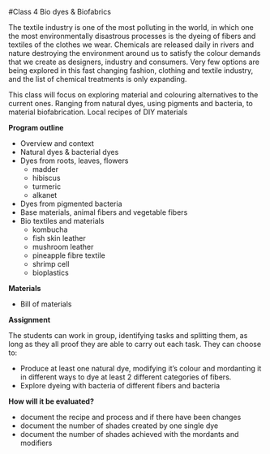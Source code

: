 #Class 4 Bio dyes & Biofabrics

The textile industry is one of the most polluting in the world, in which one the most environmentally disastrous processes is the dyeing of fibers and textiles of the clothes we wear. Chemicals are released daily in rivers and nature destroying the environment around us to satisfy the colour demands that we create as designers, industry and consumers. Very few options are being explored in this fast changing fashion, clothing and textile industry, and the list of chemical treatments is only expanding.

This class will focus on exploring material and colouring alternatives to the current ones. Ranging from natural dyes, using pigments and bacteria, to material biofabrication. Local recipes of DIY materials

**Program outline** 

- Overview and context
- Natural dyes & bacterial dyes
- Dyes from roots, leaves, flowers
  - madder
  - hibiscus
  - turmeric
  - alkanet
- Dyes from pigmented bacteria
- Base materials, animal fibers and vegetable fibers
- Bio textiles and materials
  - kombucha
  - fish skin leather
  - mushroom leather
  - pineapple fibre textile
  - shrimp cell 
  - bioplastics

**Materials**

- Bill of materials

**Assignment**

The students can work in group, identifying tasks and splitting them, as long as they all proof they are able to carry out each task.
They can choose to:
  - Produce at least one natural dye, modifying it’s colour and mordanting it in different ways to dye at least 2 different categories of fibers.
  - Explore dyeing with bacteria of different fibers and bacteria

**How will it be evaluated?**

- document the recipe and process and if there have been changes
- document the number of shades created by one single dye 
- document the number of shades achieved with the mordants and modifiers

